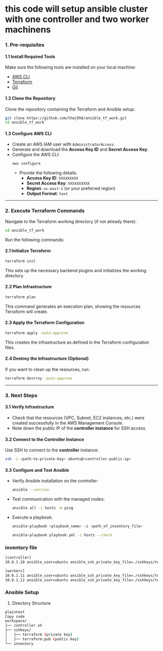 # this code will setup ansible cluster with one controller and two worker machinens 
### **1. Pre-requisites**

#### **1.1 Install Required Tools**
Make sure the following tools are installed on your local machine:
- [AWS CLI](https://docs.aws.amazon.com/cli/latest/userguide/getting-started-install.html)
- [Terraform](https://developer.hashicorp.com/terraform/tutorials/aws-get-started/install-cli)
- [Git](https://git-scm.com/book/en/v2/Getting-Started-Installing-Git)

#### **1.2 Clone the Repository**
Clone the repository containing the Terraform and Ansible setup:
```bash
git clone https://github.com/thej950/ansible_tf_work.git
cd ansible_tf_work
```

#### **1.3 Configure AWS CLI**
- Create an AWS IAM user with `AdministratorAccess`.
- Generate and download the **Access Key ID** and **Secret Access Key**.
- Configure the AWS CLI:
  ```bash
  aws configure
  ```
  - Provide the following details:
    - **Access Key ID**: `XXXXXXXXX`
    - **Secret Access Key**: `XXXXXXXXXX`
    - **Region**: `us-east-1` (or your preferred region)
    - **Output Format**: `text`
---

### **2. Execute Terraform Commands**

Navigate to the Terraform working directory (if not already there):
```bash
cd ansible_tf_work
```

Run the following commands:

#### **2.1 Initialize Terraform**
```bash
terraform init
```
This sets up the necessary backend plugins and initializes the working directory.

#### **2.2 Plan Infrastructure**
```bash
terraform plan
```
This command generates an execution plan, showing the resources Terraform will create.

#### **2.3 Apply the Terraform Configuration**
```bash
terraform apply -auto-approve
```
This creates the infrastructure as defined in the Terraform configuration files.

#### **2.4 Destroy the Infrastructure (Optional)**
If you want to clean up the resources, run:
```bash
terraform destroy -auto-approve
```

---

### **3. Next Steps**

#### **3.1 Verify Infrastructure**
- Check that the resources (VPC, Subnet, EC2 instances, etc.) were created successfully in the AWS Management Console.
- Note down the public IP of the **controller instance** for SSH access.

#### **3.2 Connect to the Controller Instance**
Use SSH to connect to the **controller** instance:
```bash
ssh -i <path-to-private-key> ubuntu@<controller-public-ip>
```

#### **3.3 Configure and Test Ansible**
- Verify Ansible installation on the controller:
  ```bash
  ansible --version
  ```
- Test communication with the managed nodes:
  ```bash
  ansible all -i hosts -m ping
  ```

- Execute a playbook:
  ```bash
  ansible-playbook <playbook_name> -i <path_of_inventory_file>
  ```
  ```bash
  ansible-playbook playbook.yml -i hosts --check        
  ```

### inventory file 
```bash
[controller]
10.0.1.10 ansible_user=ubuntu ansible_ssh_private_key_file=./sshkeys/terraform

[workers]
10.0.1.11 ansible_user=ubuntu ansible_ssh_private_key_file=./sshkeys/terraform
10.0.1.12 ansible_user=ubuntu ansible_ssh_private_key_file=./sshkeys/terraform
```

### Ansible Setup
1. Directory Structure
```bash
plaintext
Copy code
workspace/
├── controller.sh
├── sshkeys/
│   ├── terraform (private key)
│   ├── terraform.pub (public key)
└── inventory
```
